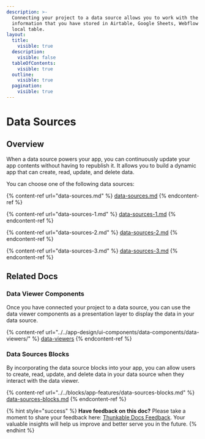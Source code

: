 ```yaml
---
description: >-
  Connecting your project to a data source allows you to work with the
  information that you have stored in Airtable, Google Sheets, Webflow or a
  local table.
layout:
  title:
    visible: true
  description:
    visible: false
  tableOfContents:
    visible: true
  outline:
    visible: true
  pagination:
    visible: true
---
```


# Data Sources

## Overview

When a data source powers your app, you can continuously update your app contents without having to republish it. It allows you to build a dynamic app that can create, read, update, and delete data.&#x20;

You can choose one of the following data sources:

{% content-ref url="data-sources.md" %}
[data-sources.md](data-sources.md)
{% endcontent-ref %}

{% content-ref url="data-sources-1.md" %}
[data-sources-1.md](data-sources-1.md)
{% endcontent-ref %}

{% content-ref url="data-sources-2.md" %}
[data-sources-2.md](data-sources-2.md)
{% endcontent-ref %}

{% content-ref url="data-sources-3.md" %}
[data-sources-3.md](data-sources-3.md)
{% endcontent-ref %}

## Related Docs

### Data Viewer Components

Once you have connected your project to a data source, you can use the data viewer components as a presentation layer to display the data in your data source.&#x20;

{% content-ref url="../../app-design/ui-components/data-components/data-viewers/" %}
[data-viewers](../../app-design/ui-components/data-components/data-viewers/)
{% endcontent-ref %}

### Data Sources Blocks

By incorporating the data source blocks into your app, you can allow users to create, read, update, and delete data in your data source when they interact with the data viewer.

{% content-ref url="../../blocks/app-features/data-sources-blocks.md" %}
[data-sources-blocks.md](../../blocks/app-features/data-sources-blocks.md)
{% endcontent-ref %}

{% hint style="success" %}
**Have feedback on this doc?** Please take a moment to share your feedback here: [Thunkable Docs Feedback](https://docs.google.com/forms/d/e/1FAIpQLSfCwn5L2xyla-LSLZX0DSWFcFeJ43qp-r1tELCacuVS2zduLA/viewform?usp=sf\_link). Your valuable insights will help us improve and better serve you in the future.
{% endhint %}
